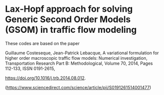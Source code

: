 # Lax-Hopf approach for solving Generic Second Order Models (GSOM) in traffic flow modeling

These codes are based on the paper

Guillaume Costeseque, Jean-Patrick Lebacque,
A variational formulation for higher order macroscopic traffic flow models: Numerical investigation,
Transportation Research Part B: Methodological,
Volume 70,
2014,
Pages 112-133,
ISSN 0191-2615,

https://doi.org/10.1016/j.trb.2014.08.012.

(https://www.sciencedirect.com/science/article/pii/S0191261514001477)
